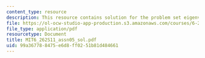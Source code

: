 ```yaml
---
content_type: resource
description: This resource contains solution for the problem set eigenvectors.
file: https://ol-ocw-studio-app-production.s3.amazonaws.com/courses/6-262-discrete-stochastic-processes-spring-2011/99a367788475e6d8ff0251b81d484661_MIT6_262S11_assn05_sol.pdf
file_type: application/pdf
resourcetype: Document
title: MIT6_262S11_assn05_sol.pdf
uid: 99a36778-8475-e6d8-ff02-51b81d484661
---
```

